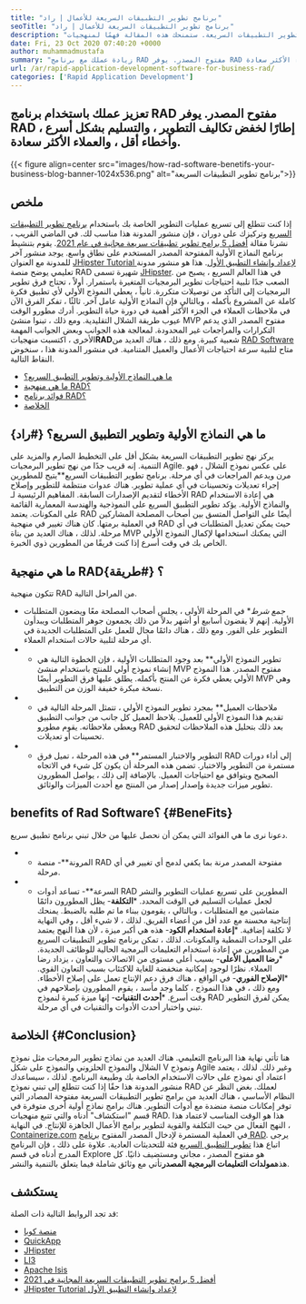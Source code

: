 ```yaml
---
title: "برنامج تطوير التطبيقات السريعة للأعمال | راد" 
seoTitle: "برنامج تطوير التطبيقات السريعة للأعمال | راد" 
description: "تعلم كيف يمكنك تنمية عملك باستخدام برنامج تطوير التطبيقات السريعة. ستمنحك هذه المقالة فهمًا لمنهجيات RAD مفتوحة المصدر." 
date: Fri, 23 Oct 2020 07:40:20 +0000
author: muhammadmustafa
summary: "زيادة عملك مع برنامج RAD مفتوح المصدر. يوفر RAD إطارًا لخفض تكاليف التطوير ، والتسليم بشكل أسرع ، وأخطاء أقل ، والعملاء الأكثر سعادة." 
url: /ar/rapid-application-development-software-for-business-rad/
categories: ['Rapid Application Development']
---
```


## تعزيز عملك باستخدام برنامج RAD مفتوح المصدر. يوفر RAD إطارًا لخفض تكاليف التطوير ، والتسليم بشكل أسرع ، وأخطاء أقل ، والعملاء الأكثر سعادة.

{{< figure align=center src="images/how-rad-software-benetifs-your-business-blog-banner-1024x536.png" alt="برنامج تطوير التطبيقات السريعة">}}


## ملخص
إذا كنت تتطلع إلى تسريع عمليات التطوير الخاصة بك باستخدام [برنامج تطوير التطبيقات السريع][1] وتركيزك على دوران ، فإن منشور المدونة هذا مناسب لك. في الماضي القريب ، نشرنا مقالة [أفضل 5 برامج تطوير تطبيقات سريعة مجانية في عام 2021][2]. يقوم بتنشيط برنامج النماذج الأولية المفتوحة المصدر المستخدم على نطاق واسع. يوجد منشور آخر للمدونة مع العنوان [JHipster Tutorial لإعداد وإنشاء التطبيق الأول][3]. هذا هو منشور مدونة تعليمي يوضح منصة RAD شهيرة تسمى [JHipster][4].
في هذا العالم السريع ، يصبح من الصعب جدًا تلبية احتياجات تطوير البرمجيات المتغيرة باستمرار. أولاً ، تحتاج فرق تطوير البرمجيات إلى التأكد من توصيلات متكررة. ثانياً ، يعطي النموذج الأولي لأي تطبيق فكرة كاملة عن المشروع بأكمله ، وبالتالي فإن النماذج الأولية عامل آخر. ثالثًا ، تفكر الفرق الآن في ملاحظات العملاء في الجزء الأكثر أهمية في دورة حياة التطوير. أدرك مطورو الوقت عيوب طريقة الشلال التقليدية. ومع ذلك ، تبنوا منشئ MVP مفتوح المصدر الذي يدعم التكرارات والمراجعات غير المحدودة.
لمعالجة هذه الجوانب وبعض الجوانب المهمة الأخرى ، اكتسبت منهجيات**RAD**شعبية كبيرة. ومع ذلك ، هناك العديد من [RAD Software][1] متاح لتلبية سرعة احتياجات الأعمال والعميل المتنامية.
في منشور المدونة هذا ، سنخوض النقاط التالية.
  * [ما هي النماذج الأولية وتطوير التطبيق السريع؟][5]
  * [ما هي منهجية RAD؟][6]
  * [فوائد برنامج RAD؟][7]
  * [الخلاصة][8]

## ما هي النماذج الأولية وتطوير التطبيق السريع؟   {#راد}
يركز نهج تطوير التطبيقات السريعة بشكل أقل على التخطيط الصارم والمزيد على التنمية. إنه قريب جدًا من نهج تطوير البرمجيات Agile. على عكس نموذج الشلال ، فهو مرن ويدعم المراجعات في أي مرحلة.
برنامج تطوير التطبيقات السريع**يتيح للمطورين إجراء تعديلات وتحسينات في أي عملية تطوير. هناك عدوات منتظمة للتطوير وإصلاح الأخطاء لتقديم الإصدارات السابقة.
المفاهيم الرئيسية لـ RAD هي إعادة الاستخدام والنماذج الأولية. يؤكد تطوير التطبيق السريع على النموذجية والهندسة المعمارية القائمة على المكونات. يعتمد RAD أيضًا على التواصل المتسق بين أصحاب المصلحة المشاركين في العملية برمتها. كان هناك تغيير في منهجية RAD حيث يمكن تعديل المتطلبات في أي مرحلة. لذلك ، هناك العديد من بناة MVP التي يمكنك استخدامها لإكمال النموذج الأولي الخاص بك في وقت أسرع إذا كنت فريقًا من المطورين ذوي الخبرة.

## ما هي منهجية RAD؟   {#طريقة}
تتكون منهجية RAD من المراحل التالية.
* *جمع شرط**
في المرحلة الأولى ، يجلس أصحاب المصلحة معًا ويضعون المتطلبات الأولية. إنهم لا يقضون أسابيع أو أشهر بدلاً من ذلك يجمعون جوهر المتطلبات ويبدأون التطوير على الفور. ومع ذلك ، هناك دائمًا مجال للعمل على المتطلبات الجديدة في أي مرحلة لتلبية حالات استخدام العملاء.
* * تطوير النموذج الأولي**
بعد وجود المتطلبات الأولية ، فإن الخطوة التالية هي إنشاء نموذج أولي للمنتج باستخدام منشئ MVP مفتوح المصدر. هذا النموذج الأولي يعطي فكرة عن المنتج بأكمله. يطلق عليها فرق التطوير أيضًا MVP وهي نسخة مبكرة خفيفة الوزن من التطبيق.
* * ملاحظات العميل**
بمجرد تطوير النموذج الأولي ، تتمثل المرحلة التالية في تقديم هذا النموذج الأولي للعميل. يلاحظ العميل كل جانب من جوانب التطبيق ويعطي ملاحظاته. يقوم مطورو RAD بعد ذلك بتحليل هذه الملاحظات لتحقيق تحسينات أو تعديلات.
* * التطوير والاختبار المستمر**
في هذه المرحلة ، تميل فرق RAD إلى أداء دورات مستمرة من التطوير والاختبار. تضمن هذه المرحلة أن يكون كل شيء في الاتجاه الصحيح ويتوافق مع احتياجات العميل. بالإضافة إلى ذلك ، يواصل المطورون تطوير ميزات جديدة وإصدار إصدار من المنتج مع أحدث الميزات والوثائق.

## b**enefits of Rad Software؟** {#BeneFits}
دعونا نرى ما هي الفوائد التي يمكن أن نحصل عليها من خلال تبني برنامج تطبيق سريع.
* * المرونة**- منصة RAD مفتوحة المصدر مرنة بما يكفي لدمج أي تغيير في أي مرحلة.
* * السرعة**- تساعد أدوات RAD المطورين على تسريع عمليات التطوير والنشر لجعل عمليات التسليم في الوقت المحدد.
***التكلفة**- يظل المطورون دائمًا متماشين مع المتطلبات ، وبالتالي ، يقومون ببناء ما تم طلبه بالضبط. يمنحك إنتاجية محسنة مع عدد أقل من أعضاء الفريق. لذلك ، لا شيء أقل ، وفي النهاية لا تكلفة إضافية.
***إعادة استخدام الكود**- هذه هي أكبر ميزة ، لأن هذا النهج يعتمد على الوحدات النمطية والمكونات. لذلك ، تمكن برنامج تطوير التطبيقات السريع من المطورين من إعادة استخدام التعليمات البرمجية الحالية للوظائف الجديدة.
***رضا العميل الأعلى**- بسبب أعلى مستوى من الاتصالات والتعاون ، يزداد رضا العملاء. نظرًا لوجود إمكانية منخفضة للغاية للاكتئاب بسبب التعاون القوي.
***الإصلاح الفوري**- في الواقع ، هناك فرق دعم الإنتاج تعمل على إصلاح الأخطاء. ومع ذلك ، في هذا النموذج ، كلما وجد مأسد ، يقوم المطورون بإصلاحهم في وقت أسرع.
***أحدث التقنيات**- إنها ميزة كبيرة لنموذج RAD يمكن لفرق التطوير تبني واختبار أحدث الأدوات والتقنيات في أي مرحلة.

## **الخلاصة** {#Conclusion}
هنا تأتي نهاية هذا البرنامج التعليمي. هناك العديد من نماذج تطوير البرمجيات مثل نموذج الشلال والنموذج الحلزوني والنموذج على شكل V ونموذج Agile وغير ذلك. لذلك ، يعتمد اعتماد أي نموذج على حالات الاستخدام الخاصة بك وطبيعة البرنامج. لذلك ، سيساعدك منشور المدونة هذا حقًا إذا كنت تتطلع إلى تبني نموذج RAD لعملك. بغض النظر عن النظام الأساسي ، هناك العديد من برامج تطوير التطبيقات السريعة مفتوحة المصادر التي توفر إمكانات منصة منضدة مع أدوات التطوير. هناك برامج نماذج أولية أخرى متوفرة في قسم "استكشاف" أدناه والتي تتبع منهجيات RAD. هذا هو الوقت المناسب لاعتماد هذا النهج الفعال من حيث التكلفة والقوية لتطوير برامج الأعمال الجاهزة للإنتاج.
في النهاية ، [Containerize.com][9] في العملية المستمرة لإدخال المصدر المفتوح [برنامج RAD][1]. يرجى اتباع هذا [تطوير التطبيق السريع][1] فئة للتحديثات العادية. علاوة على ذلك ، فإن البرنامج المدرج أدناه في قسم Explore هو مفتوح المصدر ، مجاني ومستضيف ذاتيًا. كل هذه**مولدات التعليمات البرمجية المصدر**تأتي مع وثائق شاملة فيما يتعلق بالتنمية والنشر.

## يستكشف
قد تجد الروابط التالية ذات الصلة:
  * [منصة كوبا][10]
  * [QuickApp][11]
  * [JHipster][4]
  * [LI3][12]
  * [Apache Isis][13]
  * [أفضل 5 برامج تطوير التطبيقات السريعة المجانية في 2021][2]
  * [JHipster Tutorial لإعداد وإنشاء التطبيق الأول][3]

  
[1]: https://products.containerize.com/rad
[2]: https://blog.containerize.com/rapid-application-development/top-5-free-rapid-application-development-software-in-2021/
[3]: https://blog.containerize.com/2020/10/28/jhipster-tutorial-to-setup-and-create-the-first-application/
[4]: https://products.containerize.com/rad/jhipster
[5]: #rad
[6]: #method
[7]: #benefits
[8]: #conclusion
[9]: https://www.containerize.com/
[10]: https://products.containerize.com/rad/cuba
[11]: https://products.containerize.com/rad/quickapp
[12]: https://products.containerize.com/rad/li3
[13]: https://products.containerize.com/rad/apache-isis
